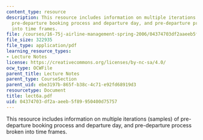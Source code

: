 ```yaml
---
content_type: resource
description: This resource includes information on multiple iterations (samples) of
  pre-departure booking process and departure day, and pre-departure process broken
  into time frames.
file: /courses/16-75j-airline-management-spring-2006/04374703df2aaeeb5f89950400d75757_lect6a.pdf
file_size: 322935
file_type: application/pdf
learning_resource_types:
- Lecture Notes
license: https://creativecommons.org/licenses/by-nc-sa/4.0/
ocw_type: OCWFile
parent_title: Lecture Notes
parent_type: CourseSection
parent_uid: ebe3197b-865f-b38c-4c71-e92fd68919d3
resourcetype: Document
title: lect6a.pdf
uid: 04374703-df2a-aeeb-5f89-950400d75757
---
```

This resource includes information on multiple iterations (samples) of pre-departure booking process and departure day, and pre-departure process broken into time frames.
